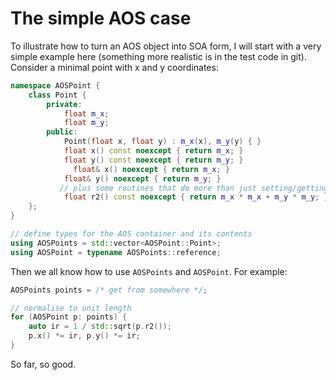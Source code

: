 # The simple AOS case
To illustrate how to turn an AOS object into SOA form, I will start with a
very simple example here (something more realistic is in the test code in
git). Consider a minimal point with x and y coordinates:

```cpp
namespace AOSPoint {
    class Point {
        private:
            float m_x;
            float m_y;
        public:
            Point(float x, float y) : m_x(x), m_y(y) { }
            float x() const noexcept { return m_x; }
            float y() const noexcept { return m_y; }
    	      float& x() noexcept { return m_x; }
  	        float& y() noexcept { return m_y; }
           // plus some routines that do more than just setting/getting members
            float r2() const noexcept { return m_x * m_x + m_y * m_y; }
    };
}

// define types for the AOS container and its contents
using AOSPoints = std::vector<AOSPoint::Point>;
using AOSPoint = typename AOSPoints::reference;
```

Then we all know how to use `AOSPoints` and `AOSPoint`. For example:

```cpp
AOSPoints points = /* get from somewhere */;

// normalise to unit length
for (AOSPoint p: points) {
    auto ir = 1 / std::sqrt(p.r2());
    p.x() *= ir, p.y() *= ir;
}
```

So far, so good.

